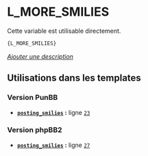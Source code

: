 # L_MORE_SMILIES


Cette variable est utilisable directement.

```html
{L_MORE_SMILIES}
```

[*Ajouter une description*](https://fa-tvars.appspot.com/var/L_MORE_SMILIES)

## Utilisations dans les templates

### Version PunBB
* __[`posting_smilies`](../tpl/var/punbb/posting_smilies.md#readme) :__ ligne [`23`](../tpl/src/punbb/posting_smilies.tpl#L23)

### Version phpBB2
* __[`posting_smilies`](../tpl/var/subsilver/posting_smilies.md#readme) :__ ligne [`27`](../tpl/src/subsilver/posting_smilies.tpl#L27)